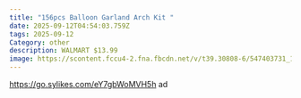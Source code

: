 ```yaml
---
title: "156pcs Balloon Garland Arch Kit "
date: 2025-09-12T04:54:03.759Z
tags: 2025-09-12
Category: other
description: WALMART $13.99
image: https://scontent.fccu4-2.fna.fbcdn.net/v/t39.30808-6/547403731_1290232566187780_451701521848223932_n.jpg?stp=dst-jpg_p526x296_tt6&_nc_cat=111&ccb=1-7&_nc_sid=aa7b47&_nc_ohc=3KjAiBiSObgQ7kNvwEPAuFQ&_nc_oc=AdlFKpZ_94GqfmTaZBlnae1L3Tqth71FnDcQfrZ0Ha8JsqpO8g8XAsYSn34Pjat4E_Y&_nc_zt=23&_nc_ht=scontent.fccu4-2.fna&_nc_gid=Vw9DyIes-v_5c9ASRC_jMw&oh=00_Afb_V3_dEwihPe40HYNyJ-HVJNBuFFr1iGXZ3VPmvGKjzg&oe=68C98F63
---
```

https://go.sylikes.com/eY7gbWoMVH5h ad